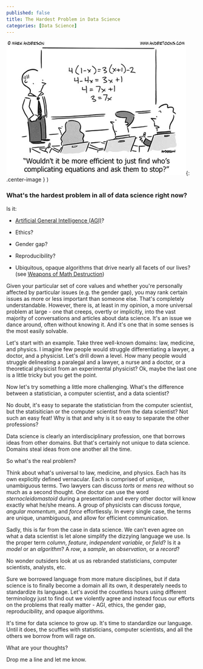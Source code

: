 ```yaml
---
published: false
title: The Hardest Problem in Data Science
categories: [Data Science]
---
```


![Cartoon](/assets/images/complicating_equations.jpeg?raw=true){: .center-image }
)

### What's the hardest problem in all of data science right now? 

Is it:

* [Artificial General Intelligence (AGI)](https://en.wikipedia.org/wiki/Artificial_general_intelligence)? 

* Ethics? 

* Gender gap?

* Reproducibility?

* Ubiquitous, opaque algorithms that drive nearly all facets of our lives? (see [Weapons of Math Destruction](https://www.amazon.com/Weapons-Math-Destruction-Increases-Inequality/dp/0553418815)) 
 
Given your particular set of core values and whether you're personally affected by particular issues (e.g. the gender gap), you may rank certain issues as more or less important than someone else. That's completely understandable. However, there is, at least in my opinion, a more universal problem at large - one that creeps, overtly or implicitly, into the vast majority of conversations and articles about data science. It's an issue we dance around, often without knowing it. And it's one that in some senses is the most easily solvable.  

Let's start with an example. Take three well-known domains: law, medicine, and physics. I imagine few people would struggle differentiating a lawyer, a doctor, and a physicist. Let's drill down a level. How many people would struggle delineating a paralegal and a lawyer, a nurse and a doctor, or a theoretical physicist from an experimental physicist? Ok, maybe the last one is a little tricky but you get the point. 

Now let's try something a little more challenging. What's the difference between a statistician, a computer scientist, and a data scientist?

No doubt, it's easy to separate the statistician from the computer scientist, but the statisitician or the computer scientist from the data scientist? Not such an easy feat! Why is that and why is it so easy to separate the other professions? 

Data science is clearly an interdisciplinary profession, one that borrows ideas from other domains. But that's certainly not unique to data science. Domains steal ideas from one another all the time. 

So what's the real problem?

Think about what's universal to law, medicine, and physics. Each has its own explicitly defined vernacular. Each is comprised of unique, unambiguous terms. Two lawyers can discuss *torts* or *mens rea* without so much as a second thought. One doctor can use the word *sternocleidomastoid* during a presentation and every other doctor will know exactly what he/she means. A group of physicists can discuss *torque*, *angular momentum*, and *force* effortlessly. In every single case, the terms are unique, unambiguous, and allow for efficient communication.

Sadly, this is far from the case in data science. We can't even agree on what a data scientist is let alone simplify the dizzying language we use. Is the proper term *column*, *feature*, *independent variable*, or *field*? Is it a *model* or an *algorithm*? A *row*, a *sample*, an *observation*, or a *record*? 

No wonder outsiders look at us as rebranded statisticians, computer scientists, analysts, etc.

Sure we borrowed language from more mature disciplines, but if data science is to finally become a domain all its own, it desperately needs to standardize its language. Let's avoid the countless hours using different terminology just to find out we violently agree and instead focus our efforts on the problems that really matter - AGI, ethics, the gender gap, reproducibility, and opaque algorithms.

It's time for data science to grow up. It's time to standardize our language. Until it does, the scuffles with statisticians, computer scientists, and all the others we borrow from will rage on. 

What are your thoughts? 

Drop me a line and let me know.
